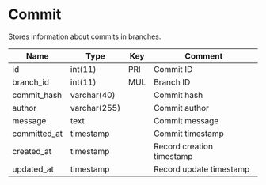 # Commit

Stores information about commits in branches.

| Name         | Type         | Key | Comment                   |
|--------------|--------------|-----|---------------------------|
| id           | int(11)      | PRI | Commit ID                 |
| branch_id    | int(11)      | MUL | Branch ID                 |
| commit_hash  | varchar(40)  |     | Commit hash               |
| author       | varchar(255) |     | Commit author             |
| message      | text         |     | Commit message            |
| committed_at | timestamp    |     | Commit timestamp          |
| created_at   | timestamp    |     | Record creation timestamp |
| updated_at   | timestamp    |     | Record update timestamp   |
